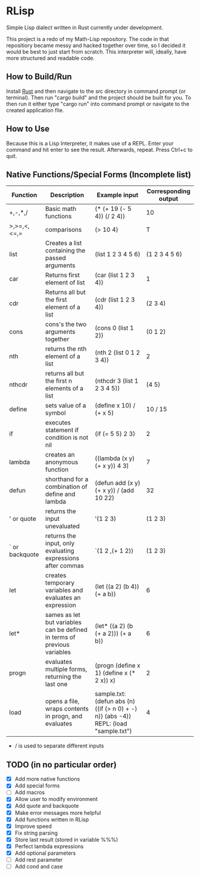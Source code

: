 # RLisp
Simple Lisp dialect written in Rust currently under development.

This project is a redo of my Math-Lisp repository. The code in that repositiory became messy and hacked together over time, so I decided it would be best to just start from scratch. This interpreter will, ideally, have more structured and readable code.

## How to Build/Run
Install [Rust](https://www.rust-lang.org/) and then navigate to the src directory in command prompt (or terminal). Then run "cargo build" and the project should be built for you. To then run it either type "cargo run" into command prompt or navigate to the created application file.

## How to Use
Because this is a Lisp Interpreter, it makes use of a REPL. Enter your command and hit enter to see the result. Afterwards, repeat. Press Ctrl+c to quit.

## Native Functions/Special Forms (Incomplete list)
Function | Description | Example input | Corresponding output
--- | --- | --- | ---
+,-,*,/ | Basic math functions | (* (+ 19 (- 5 4)) (/ 2 4)) | 10
>,>=,<,<=,= | comparisons | (> 10 4) | T
list | Creates a list containing the passed arguments | (list 1 2 3 4 5 6) | (1 2 3 4 5 6)
car | Returns first element of list | (car (list 1 2 3 4)) | 1
cdr | Returns all but the first element of a list | (cdr (list 1 2 3 4)) | (2 3 4)
cons | cons's the two arguments together | (cons 0 (list 1 2)) | (0 1 2)
nth | returns the nth element of a list | (nth 2 (list 0 1 2 3 4)) | 2
nthcdr | returns all but the first n elements of a list | (nthcdr 3 (list 1 2 3 4 5)) | (4 5)
define | sets value of a symbol | (define x 10) / (+ x 5) | 10 / 15
if | executes statement if condition is not nil | (if (= 5 5) 2 3) | 2
lambda | creates an anonymous function | ((lambda (x y) (+ x y)) 4 3) | 7
defun | shorthand for a combination of define and lambda | (defun add (x y) (+ x y)) / (add 10 22) | 32
' or quote | returns the input unevaluated | '(1 2 3) | (1 2 3)
\` or backquote | returns the input, only evaluating expressions after commas | \`(1 2 ,(+ 1 2)) | (1 2 3)
let | creates temporary variables and evaluates an expression | (let ((a 2) (b 4)) (+ a b)) | 6
let* | sames as let but variables can be defined in terms of previous variables | (let* ((a 2) (b (+ a 2))) (+ a b)) | 6
progn | evaluates multiple forms, returning the last one | (progn (define x 1) (define x (* 2 x)) x) | 2
load | opens a file, wraps contents in progn, and evaluates | sample.txt: (defun abs (n) ((if (> n 0) + -) n)) (abs -4)) REPL: (load "sample.txt") | 4
* / is used to separate different inputs

## TODO (in no particular order)
- [X] Add more native functions
- [X] Add special forms
- [ ] Add macros
- [X] Allow user to modify environment
- [X] Add quote and backquote
- [X] Make error messages more helpful
- [X] Add functions written in RLisp
- [X] Improve speed
- [X] Fix string parsing
- [X] Store last result (stored in variable %%%)
- [X] Perfect lambda expressions
- [X] Add optional parameters
- [ ] Add rest parameter
- [ ] Add cond and case
